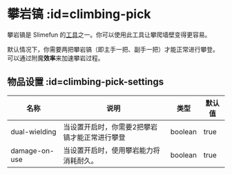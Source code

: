 # 攀岩镐 :id=climbing-pick

攀岩镐是 Slimefun 的[工具](/Tools)之一。你可以使用此工具让攀爬墙壁变得更容易。

默认情况下，你需要两把攀岩镐（即主手一把、副手一把）才能正常进行攀登。  
可以通过附魔**效率**来加速攀岩过程。

## 物品设置 :id=climbing-pick-settings

| 名称          | 说明                                                                  | 类型    | 默认值 |
| ------------- | ---------------------------------------------------------------------------- | ------- | ------------- |
| dual-wielding | 当设置开启时，你需要2把攀岩镐才能正常进行攀登 | boolean | true          |
| damage-on-use | 当设置开启时，使用攀岩能力将消耗耐久。 | boolean | true          |
